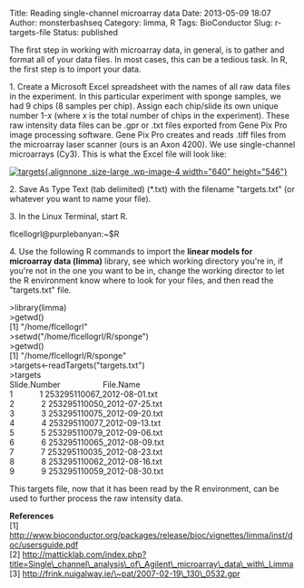 Title: Reading single-channel microarray data
Date: 2013-05-09 18:07
Author: monsterbashseq
Category: limma, R
Tags: BioConductor
Slug: r-targets-file
Status: published

The first step in working with microarray data, in general, is to gather
and format all of your data files. In most cases, this can be a tedious
task. In R, the first step is to import your data.

1\. Create a Microsoft Excel spreadsheet with the names of all raw data
files in the experiment. In this particular experiment with sponge
samples, we had 9 chips (8 samples per chip). Assign each chip/slide its
own unique number 1-*x* (where *x* is the total number of chips in the
experiment). These raw intensity data files can be .gpr or .txt files
exported from Gene Pix Pro image processing software. Gene Pix Pro
creates and reads .tiff files from the microarray laser scanner (ours is
an Axon 4200). We use single-channel microarrays (Cy3). This is what the
Excel file will look like:

[![targets](http://monsterbashseq.files.wordpress.com/2013/05/targets.jpg?w=640){.alignnone
.size-large .wp-image-4 width="640"
height="546"}](http://monsterbashseq.files.wordpress.com/2013/05/targets.jpg)

2\. Save As Type Text (tab delimited) (\*.txt) with the filename
"targets.txt" (or whatever you want to name your file).

3\. In the Linux Terminal, start R.

flcellogrl@purplebanyan:\~\$R

4\. Use the following R commands to import the **linear models for
microarray data (limma)** library, see which working directory you're
in, if you're not in the one you want to be in, change the working
director to let the R environment know where to look for your files, and
then read the "targets.txt" file.

&gt;library(limma)  
&gt;getwd()  
\[1\] "/home/flcellogrl"  
&gt;setwd("/home/flcellogrl/R/sponge")  
&gt;getwd()  
\[1\] "/home/flcellogrl/R/sponge"  
&gt;targets&lt;-readTargets("targets.txt")  
&gt;targets  
Slide.Number                   File.Name  
1            1 253295110067\_2012-08-01.txt  
2            2 253295110050\_2012-07-25.txt  
3            3 253295110075\_2012-09-20.txt  
4            4 253295110077\_2012-09-13.txt  
5            5 253295110079\_2012-09-06.txt  
6            6 253295110065\_2012-08-09.txt  
7            7 253295110035\_2012-08-23.txt  
8            8 253295110062\_2012-08-16.txt  
9            9 253295110059\_2012-08-30.txt

This targets file, now that it has been read by the R environment, can
be used to further process the raw intensity data.

**References**  
\[1\]
http://www.bioconductor.org/packages/release/bioc/vignettes/limma/inst/doc/usersguide.pdf  
\[2\]
http://matticklab.com/index.php?title=Single\_channel\_analysis\_of\_Agilent\_microarray\_data\_with\_Limma  
\[3\] http://frink.nuigalway.ie/\~pat/2007-02-19\_130\_0532.gpr

